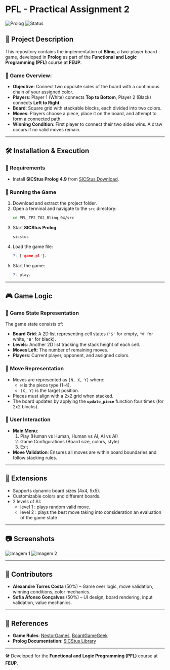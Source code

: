 # PFL - Practical Assignment 2

![Prolog](https://img.shields.io/badge/Language-Prolog-blue)
![Status](https://img.shields.io/badge/Status-Completed-green)

## 📌 Project Description

This repository contains the implementation of **Blinq**, a two-player board game, developed in **Prolog** as part of the **Functional and Logic Programming (PFL)** course at **FEUP**.

### 🔹 Game Overview:
- **Objective**: Connect two opposite sides of the board with a continuous chain of your assigned color.
- **Players**: Player 1 (White) connects **Top to Bottom**, Player 2 (Black) connects **Left to Right**.
- **Board**: Square grid with stackable blocks, each divided into two colors.
- **Moves**: Players choose a piece, place it on the board, and attempt to form a connected path.
- **Winning Condition**: First player to connect their two sides wins. A draw occurs if no valid moves remain.

---

## 🛠️ Installation & Execution

### **🔹 Requirements**
- Install **SICStus Prolog 4.9** from [SICStus Download](https://sicstus.sics.se/download4.html).

### **🔹 Running the Game**
1. Download and extract the project folder.
2. Open a terminal and navigate to the `src` directory:
   ```sh
   cd PFL_TP2_T02_Blinq_04/src
   ```
3. Start **SICStus Prolog**:
   ```sh
   sicstus
   ```
4. Load the game file:
   ```prolog
   ?- ['game.pl'].
   ```
5. Start the game:
   ```prolog
   ?- play.
   ```

---

## 🎮 Game Logic

### **🔹 Game State Representation**
The game state consists of:
- **Board Grid**: A 2D list representing cell states (`'S'` for empty, `'W'` for white, `'B'` for black).
- **Levels**: Another 2D list tracking the stack height of each cell.
- **Moves Left**: The number of remaining moves.
- **Players**: Current player, opponent, and assigned colors.

### **🔹 Move Representation**
- Moves are represented as `[N, X, Y]` where:
  - `N` is the piece type (1-4).
  - `(X, Y)` is the target position.
- Pieces must align with a 2x2 grid when stacked.
- The board updates by applying the **`update_piece`** function four times (for 2x2 blocks).

### **🔹 User Interaction**
- **Main Menu**:
  1. Play (Human vs Human, Human vs AI, AI vs AI)
  2. Game Configurations (Board size, colors, style)
  3. Exit
- **Move Validation**: Ensures all moves are within board boundaries and follow stacking rules.

---

## 🔮 Extensions
- Supports dynamic board sizes (4x4, 5x5).
- Customizable colors and different boards.
- 2 levels of AI:
    - level 1 : plays random valid move.
    - level 2 : plays the best move taking into consideration an evaluation of the game state
---

## 📷 Screenshots
![Imagem 1](https://github.com/user-attachments/assets/8d9a3379-8136-42be-b3ea-274969982dfa)
![Imagem 2](https://github.com/user-attachments/assets/4a16c7ed-ec0c-44bd-b48e-e2d1494c1f23)

---

## 👥 Contributors

- **Alexandre Torres Costa** (50%) – Game over logic, move validation, winning conditions, color mechanics.
- **Sofia Afonso Gonçalves** (50%) – UI design, board rendering, input validation, value mechanics.

---

## 📜 References

- **Game Rules**: [NestorGames](https://nestorgames.com/rulebooks/BLINQ_A5_EN.pdf), [BoardGameGeek](https://boardgamegeek.com/boardgame/271266/blinq)
- **Prolog Documentation**: [SICStus Library](https://sicstus.sics.se/sicstus/docs/latest4/html/sicstus.html)

---

🛠️ Developed for the **Functional and Logic Programming (PFL)** course at **FEUP**.
